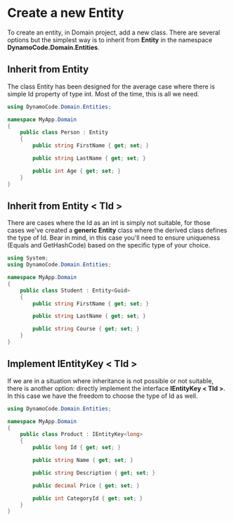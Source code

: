 # Create a new Entity

To create an entity, in Domain project, add a new class. There are several options but the simplest way is to inherit from  **Entity** in the namespace **DynamoCode.Domain.Entities**.

## Inherit from Entity

The class Entity has been designed for the average case where there is simple Id property of type int. Most of the time, this is all we need.

```csharp
using DynamoCode.Domain.Entities;

namespace MyApp.Domain
{
    public class Person : Entity
    {
        public string FirstName { get; set; }

        public string LastName { get; set; }

        public int Age { get; set; }
    }
}
```

## Inherit from Entity < TId >

There are cases where the Id as an int is simply not suitable, for those cases we've created a **generic Entity** class where the derived class defines the type of Id. Bear in mind, in this case you'll need to ensure uniqueness (Equals and GetHashCode) based on the specific type of your choice.

```csharp
using System;
using DynamoCode.Domain.Entities;

namespace MyApp.Domain
{
    public class Student : Entity<Guid>
    {
        public string FirstName { get; set; }

        public string LastName { get; set; }

        public string Course { get; set; }
    }
}
```

## Implement IEntityKey < TId >

If we are in a situation where inheritance is not possible or not suitable, there is another option: directly implement the interface **IEntityKey < TId >**. In this case we have the freedom to choose the type of Id as well. 

```csharp
using DynamoCode.Domain.Entities;

namespace MyApp.Domain
{
    public class Product : IEntityKey<long>
    {
        public long Id { get; set; }

        public string Name { get; set; }

        public string Description { get; set; }

        public decimal Price { get; set; }

        public int CategoryId { get; set; }
    }
}
```